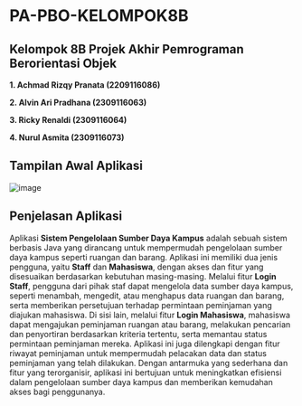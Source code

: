# PA-PBO-KELOMPOK8B

## Kelompok 8B Projek Akhir Pemrograman Berorientasi Objek

**1.	Achmad Rizqy Pranata (2209116086)**

**2.	Alvin Ari Pradhana (2309116063)**

**3.	Ricky Renaldi (2309116064)**

**4.	Nurul Asmita (2309116073)**

## Tampilan Awal Aplikasi

![image](https://github.com/user-attachments/assets/7e315733-e581-4b0a-8b59-5f7c69c37d8d)

## Penjelasan Aplikasi

Aplikasi **Sistem Pengelolaan Sumber Daya Kampus** adalah sebuah sistem berbasis Java yang dirancang untuk mempermudah pengelolaan sumber daya kampus seperti ruangan dan barang. Aplikasi ini memiliki dua jenis pengguna, yaitu **Staff** dan **Mahasiswa**, dengan akses dan fitur yang disesuaikan berdasarkan kebutuhan masing-masing. Melalui fitur **Login Staff**, pengguna dari pihak staf dapat mengelola data sumber daya kampus, seperti menambah, mengedit, atau menghapus data ruangan dan barang, serta memberikan persetujuan terhadap permintaan peminjaman yang diajukan mahasiswa. Di sisi lain, melalui fitur **Login Mahasiswa**, mahasiswa dapat mengajukan peminjaman ruangan atau barang, melakukan pencarian dan penyortiran berdasarkan kriteria tertentu, serta memantau status permintaan peminjaman mereka. Aplikasi ini juga dilengkapi dengan fitur riwayat peminjaman untuk mempermudah pelacakan data dan status peminjaman yang telah dilakukan. Dengan antarmuka yang sederhana dan fitur yang terorganisir, aplikasi ini bertujuan untuk meningkatkan efisiensi dalam pengelolaan sumber daya kampus dan memberikan kemudahan akses bagi penggunanya.




